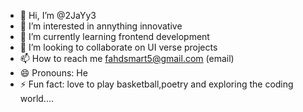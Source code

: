 - 👋 Hi, I’m @2JaYy3
- 👀 I’m interested in annything innovative
- 🌱 I’m currently learning frontend development
- 💞️ I’m looking to collaborate on UI verse projects
- 📫 How to reach me fahdsmart5@gmail.com (email)
- 😄 Pronouns: He
- ⚡ Fun fact: love to play basketball,poetry and exploring the coding world....

<!---
2JaYy3/2JaYy3 is a ✨ special ✨ repository because its `README.md` (this file) appears on your GitHub profile.
You can click the Preview link to take a look at your changes.
--->
